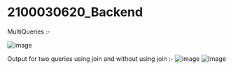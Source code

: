 # 2100030620_Backend


MultiQueries :-

![image](https://github.com/rlvasavi/2100030620_Backend/assets/109660775/6c463c57-46fe-447c-892c-db6928fe8cae)

Output for two queries using join and without using join :-
![image](https://github.com/rlvasavi/2100030620_Backend/assets/109660775/b548bae4-03e8-4db2-ab09-457988f3f7e0)
![image](https://github.com/rlvasavi/2100030620_Backend/assets/109660775/7eb42a0b-ab3b-461e-a3d1-7153c206880b)

